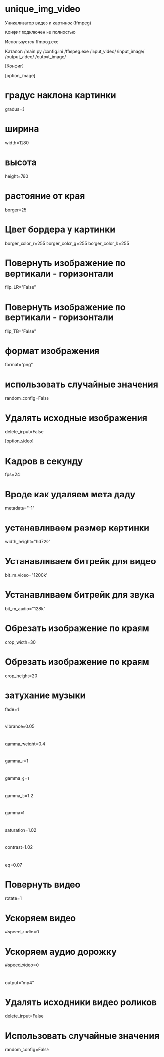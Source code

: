 # unique_img_video
Уникализатор видео и картинок (ffmpeg)

Конфиг подключен не полностью

Используется ffmpeg.exe 

Каталог:
/main.py
/config.ini
/ffmpeg.exe
/input_video/
/input_image/
/output_video/
/output_image/



[Конфиг]

[option_image]
# градус наклона картинки
gradus=3
# ширина
width=1280
# высота
height=760
# растояние от края
borger=25
# Цвет бордера у картинки
borger_color_r=255
borger_color_g=255
borger_color_b=255
# Повернуть изображение по вертикали - горизонтали
flip_LR="False"
# Повернуть изображение по вертикали - горизонтали
flip_TB="False"
# формат изображения
format="png"
# использовать случайные значения
random_config=False
# Удалять исходные изображения
delete_input=False


[option_video]
# Кадров в секунду
fps=24
# Вроде как удаляем мета даду
metadata="-1"
# устанавливаем размер картинки
width_height="hd720"
# Устанавливаем битрейк для видео
bit_m_video="1200k"
# Устанавливаем битрейк для звука
bit_m_audio="128k"
# Обрезать изображение по краям
crop_width=30
# Обрезать изображение по краям
crop_height=20
# затухание музыки
fade=1
#
vibrance=0.05
#
gamma_weight=0.4
#
gamma_r=1
#
gamma_g=1
#
gamma_b=1.2
#
gamma=1
#
saturation=1.02
#
contrast=1.02
#
eq=0.07
# Повернуть видео
rotate=1
# Ускоряем видео
#speed_audio=0
# Ускоряем аудио дорожку
#speed_video=0
#
output="mp4"
# Удалять исходники видео роликов
delete_input=False
# Использовать случайные значения
random_config=False
